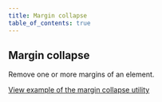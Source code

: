 ```yaml
---
title: Margin collapse
table_of_contents: true
---
```


## Margin collapse

Remove one or more margins of an element.

<a href="https://canonical-web-and-design.github.io/vanilla-framework/examples/utilities/margin-collapse/"
    class="js-example">
View example of the margin collapse utility
</a>
